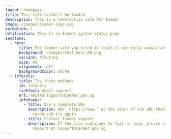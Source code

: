 ```yaml
---
layout: homepage
title: This site couldn't be loaded
description: This is a redirection site for Isomer
image: /images/isomer-logo.svg
permalink: /
notification: This is an Isomer system status page
sections:
  - hero:
      title: The Isomer site you tried to reach is currently unavailable
      background: /images/test_hero_06.png
      variant: floating
      size: md
      alignment: left
      backgroundColor: white
  - infocols:
      title: Try these methods
      id: infocols
      linktext: email support
      url: mailto:support@isomer.gov.sg
      infoboxes:
        - title: Use a complete URL
          description: Add 'https://www.' at the start of the URL that you were trying to
            reach and try again
        - title: Contact Isomer support
          description: If the site continues to fail to load, please contact Isomer
            support at support@isomer.gov.sg
---
```

